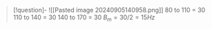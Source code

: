
> [!question]- ![[Pasted image 20240905140958.png]]
> 80 to 110 = 30
110 to 140 = 30
140 to 170 = 30
$B_m = 30/2 = 15Hz$ 

